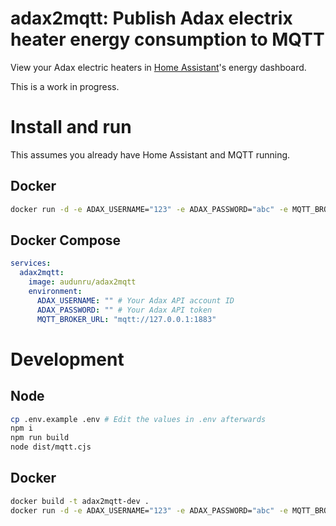 # adax2mqtt: Publish Adax electrix heater energy consumption to MQTT

View your Adax electric heaters in [Home Assistant](https://www.home-assistant.io/)'s energy dashboard.

This is a work in progress.

# Install and run

This assumes you already have Home Assistant and MQTT running.

## Docker

```sh
docker run -d -e ADAX_USERNAME="123" -e ADAX_PASSWORD="abc" -e MQTT_BROKER_URL="mqtt://127.0.0.1:1883" audunru/adax2mqtt
```

## Docker Compose

```yml
services:
  adax2mqtt:
    image: audunru/adax2mqtt
    environment:
      ADAX_USERNAME: "" # Your Adax API account ID
      ADAX_PASSWORD: "" # Your Adax API token
      MQTT_BROKER_URL: "mqtt://127.0.0.1:1883"
```

# Development

## Node

```sh
cp .env.example .env # Edit the values in .env afterwards
npm i
npm run build
node dist/mqtt.cjs
```

## Docker

```sh
docker build -t adax2mqtt-dev .
docker run -d -e ADAX_USERNAME="123" -e ADAX_PASSWORD="abc" -e MQTT_BROKER_URL="mqtt://127.0.0.1:1883" --name adax2mqtt-dev adax2mqtt-dev
```
